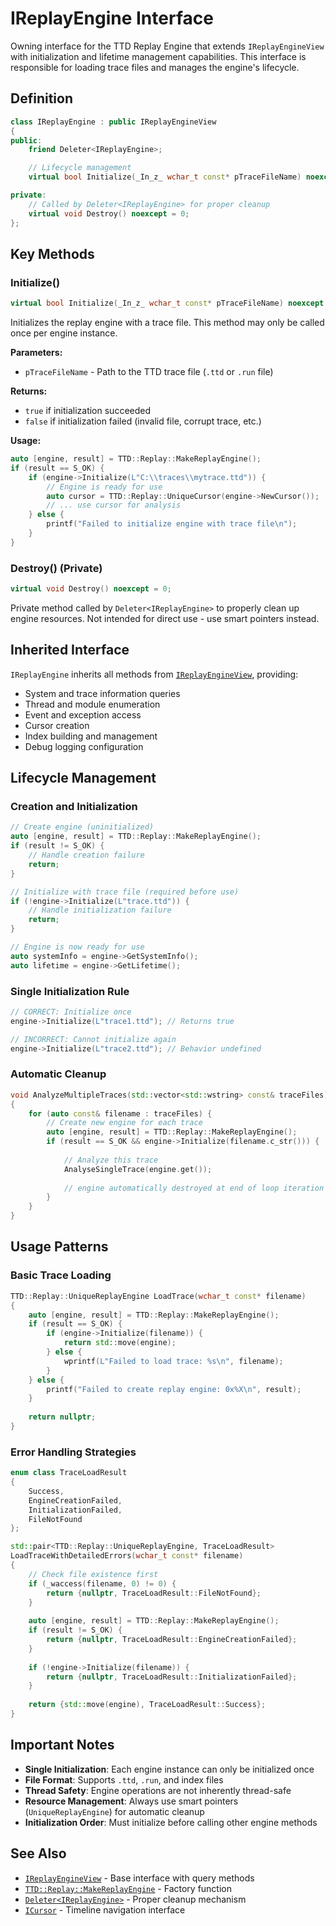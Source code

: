# IReplayEngine Interface

Owning interface for the TTD Replay Engine that extends `IReplayEngineView` with initialization and lifetime management capabilities. This interface is responsible for loading trace files and manages the engine's lifecycle.

## Definition

```cpp
class IReplayEngine : public IReplayEngineView
{
public:
    friend Deleter<IReplayEngine>;

    // Lifecycle management
    virtual bool Initialize(_In_z_ wchar_t const* pTraceFileName) noexcept = 0;

private:
    // Called by Deleter<IReplayEngine> for proper cleanup
    virtual void Destroy() noexcept = 0;
};
```

## Key Methods

### Initialize()
```cpp
virtual bool Initialize(_In_z_ wchar_t const* pTraceFileName) noexcept = 0;
```

Initializes the replay engine with a trace file. This method may only be called once per engine instance.

**Parameters:**
- `pTraceFileName` - Path to the TTD trace file (`.ttd` or `.run` file)

**Returns:**
- `true` if initialization succeeded
- `false` if initialization failed (invalid file, corrupt trace, etc.)

**Usage:**
```cpp
auto [engine, result] = TTD::Replay::MakeReplayEngine();
if (result == S_OK) {
    if (engine->Initialize(L"C:\\traces\\mytrace.ttd")) {
        // Engine is ready for use
        auto cursor = TTD::Replay::UniqueCursor(engine->NewCursor());
        // ... use cursor for analysis
    } else {
        printf("Failed to initialize engine with trace file\n");
    }
}
```

### Destroy() (Private)
```cpp
virtual void Destroy() noexcept = 0;
```

Private method called by `Deleter<IReplayEngine>` to properly clean up engine resources. Not intended for direct use - use smart pointers instead.

## Inherited Interface

`IReplayEngine` inherits all methods from [`IReplayEngineView`](interface-IReplayEngineView.md), providing:

- System and trace information queries
- Thread and module enumeration
- Event and exception access  
- Cursor creation
- Index building and management
- Debug logging configuration

## Lifecycle Management

### Creation and Initialization
```cpp
// Create engine (uninitialized)
auto [engine, result] = TTD::Replay::MakeReplayEngine();
if (result != S_OK) {
    // Handle creation failure
    return;
}

// Initialize with trace file (required before use)
if (!engine->Initialize(L"trace.ttd")) {
    // Handle initialization failure
    return;
}

// Engine is now ready for use
auto systemInfo = engine->GetSystemInfo();
auto lifetime = engine->GetLifetime();
```

### Single Initialization Rule
```cpp
// CORRECT: Initialize once
engine->Initialize(L"trace1.ttd"); // Returns true

// INCORRECT: Cannot initialize again
engine->Initialize(L"trace2.ttd"); // Behavior undefined
```

### Automatic Cleanup
```cpp
void AnalyzeMultipleTraces(std::vector<std::wstring> const& traceFiles)
{
    for (auto const& filename : traceFiles) {
        // Create new engine for each trace
        auto [engine, result] = TTD::Replay::MakeReplayEngine();
        if (result == S_OK && engine->Initialize(filename.c_str())) {
            
            // Analyze this trace
            AnalyseSingleTrace(engine.get());
            
            // engine automatically destroyed at end of loop iteration
        }
    }
}
```

## Usage Patterns

### Basic Trace Loading
```cpp
TTD::Replay::UniqueReplayEngine LoadTrace(wchar_t const* filename)
{
    auto [engine, result] = TTD::Replay::MakeReplayEngine();
    if (result == S_OK) {
        if (engine->Initialize(filename)) {
            return std::move(engine);
        } else {
            wprintf(L"Failed to load trace: %s\n", filename);
        }
    } else {
        printf("Failed to create replay engine: 0x%X\n", result);
    }
    
    return nullptr;
}
```

### Error Handling Strategies
```cpp
enum class TraceLoadResult
{
    Success,
    EngineCreationFailed,
    InitializationFailed,
    FileNotFound
};

std::pair<TTD::Replay::UniqueReplayEngine, TraceLoadResult> 
LoadTraceWithDetailedErrors(wchar_t const* filename)
{
    // Check file existence first
    if (_waccess(filename, 0) != 0) {
        return {nullptr, TraceLoadResult::FileNotFound};
    }
    
    auto [engine, result] = TTD::Replay::MakeReplayEngine();
    if (result != S_OK) {
        return {nullptr, TraceLoadResult::EngineCreationFailed};
    }
    
    if (!engine->Initialize(filename)) {
        return {nullptr, TraceLoadResult::InitializationFailed};
    }
    
    return {std::move(engine), TraceLoadResult::Success};
}
```

## Important Notes

- **Single Initialization**: Each engine instance can only be initialized once
- **File Format**: Supports `.ttd`, `.run`, and index files  
- **Thread Safety**: Engine operations are not inherently thread-safe
- **Resource Management**: Always use smart pointers (`UniqueReplayEngine`) for automatic cleanup
- **Initialization Order**: Must initialize before calling other engine methods

## See Also

- [`IReplayEngineView`](interface-IReplayEngineView.md) - Base interface with query methods
- [`TTD::Replay::MakeReplayEngine`](../IReplayEngineStl.h/function-MakeReplayEngine.md) - Factory function
- [`Deleter<IReplayEngine>`](template-Deleter.md) - Proper cleanup mechanism
- [`ICursor`](interface-ICursor.md) - Timeline navigation interface
